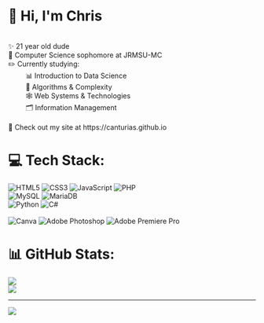 # 🌺 Hi, I'm Chris <br>
<br>
✨ 21 year old dude <br>
🏫 Computer Science sophomore at JRMSU-MC <br>
✏️ Currently studying: <br>
&nbsp;&nbsp;&nbsp;&nbsp;&nbsp;&nbsp;&nbsp;&nbsp; 📊 Introduction to Data Science <br>
&nbsp;&nbsp;&nbsp;&nbsp;&nbsp;&nbsp;&nbsp;&nbsp; 🧮 Algorithms & Complexity <br>
&nbsp;&nbsp;&nbsp;&nbsp;&nbsp;&nbsp;&nbsp;&nbsp; 🕸️ Web Systems & Technologies <br>
&nbsp;&nbsp;&nbsp;&nbsp;&nbsp;&nbsp;&nbsp;&nbsp; 🗂️ Information Management <br> <br>
📜 Check out my site at https://canturias.github.io


# 💻 Tech Stack:
![HTML5](https://img.shields.io/badge/html5-%23E34F26.svg?style=for-the-badge&logo=html5&logoColor=white) 
![CSS3](https://img.shields.io/badge/css3-%231572B6.svg?style=for-the-badge&logo=css3&logoColor=white) 
![JavaScript](https://img.shields.io/badge/javascript-%23323330.svg?style=for-the-badge&logo=javascript&logoColor=%23F7DF1E) 
![PHP](https://img.shields.io/badge/php-%23777BB4.svg?style=for-the-badge&logo=php&logoColor=white) 
<br>
![MySQL](https://img.shields.io/badge/mysql-4479A1.svg?style=for-the-badge&logo=mysql&logoColor=white) 
![MariaDB](https://img.shields.io/badge/MariaDB-003545?style=for-the-badge&logo=mariadb&logoColor=white) 
<br>
![Python](https://img.shields.io/badge/python-3670A0?style=for-the-badge&logo=python&logoColor=ffdd54)
![C#](https://img.shields.io/badge/c%23-%23239120.svg?style=for-the-badge&logo=csharp&logoColor=white) 
<br> <br>
![Canva](https://img.shields.io/badge/Canva-%2300C4CC.svg?style=for-the-badge&logo=Canva&logoColor=white) 
![Adobe Photoshop](https://img.shields.io/badge/adobe%20photoshop-%2331A8FF.svg?style=for-the-badge&logo=adobe%20photoshop&logoColor=white) 
![Adobe Premiere Pro](https://img.shields.io/badge/Adobe%20Premiere%20Pro-9999FF.svg?style=for-the-badge&logo=Adobe%20Premiere%20Pro&logoColor=white) 

# 📊 GitHub Stats:
![](https://github-readme-stats.vercel.app/api/top-langs/?username=canturias&theme=dark&hide_border=false&include_all_commits=true&count_private=true&layout=compact) <br/>
![](https://github-readme-stats.vercel.app/api?username=canturias&theme=dark&hide_border=false&include_all_commits=true&count_private=false)<br/>



---
[![](https://visitcount.itsvg.in/api?id=canturias&icon=0&color=0)](https://visitcount.itsvg.in)

<!-- Proudly created with GPRM ( https://gprm.itsvg.in ) -->


